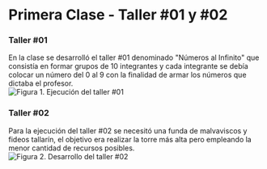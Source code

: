 # Primera Clase - Taller #01 y #02
### Taller #01
En la clase se desarrolló el taller #01 denominado "Números al Infinito" que consistía en formar grupos de 10 integrantes y cada integrante se debía colocar un número del 0 al 9 con la finalidad de armar los números que dictaba el profesor.  
![Figura 1. Ejecución del taller #01](C:Users\dell\Downloads\taller_01Progra.png)  
### Taller #02
Para la ejecución del taller #02 se necesitó una funda de malvaviscos y fideos tallarín, el objetivo era realizar la torre más alta pero empleando la menor cantidad de recursos posibles.  
![Figura 2. Desarrollo del taller #02](C:\Users\dell\Downloads\taller_02Progra.jpeg)  